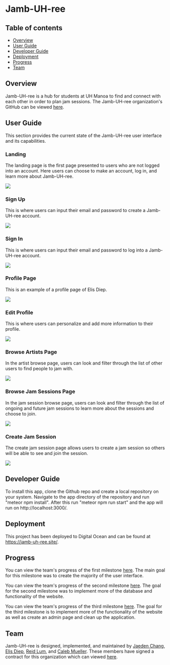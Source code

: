 
# Jamb-UH-ree

## Table of contents

* [Overview](#overview)
* [User Guide](#user-guide)
* [Developer Guide](#developer-guide)
* [Deployment](#deployment)
* [Progress](#progress)
* [Team](#team)

## Overview

Jamb-UH-ree is a hub for students at UH Manoa to find and connect with each other in order to plan jam sessions. The Jamb-UH-ree organization's GitHub can be viewed <a href="https://github.com/jamb-uh-ree">here</a>.

## User Guide

This section provides the current state of the Jamb-UH-ree user interface and its capabilities.

### Landing

The landing page is the first page presented to users who are not logged into an account. Here users can choose to make an account, log in, and learn more about Jamb-UH-ree.

![](images/m1landing.png)

### Sign Up

This is where users can input their email and password to create a Jamb-UH-ree account.

![](images/m1signup.png)

### Sign In

This is where users can input their email and password to log into a Jamb-UH-ree account.

![](images/m1signin.png)

### Profile Page

This is an example of a profile page of Elis Diep.

![](images/m1profile.png)

### Edit Profile

This is where users can personalize and add more information to their profile.

![](images/m1edit.png)

### Browse Artists Page

In the artist browse page, users can look and filter through the list of other users to find people to jam with.

![](images/m1browsea.png)

### Browse Jam Sessions Page

In the jam session browse page, users can look and filter through the list of ongoing and future jam sessions to learn more about the sessions and choose to join.

![](images/m1browsej.png)

### Create Jam Session

The create jam session page allows users to create a jam session so others will be able to see and join the session.

![](images/m1createjam.png)

## Developer Guide

To install this app, clone the Github repo and create a local repository on your system. Navigate to the app directory of the repository and run "meteor npm install". After this run "meteor npm run start" and the app will run on http://localhost:3000/.

## Deployment

This project has been deployed to Digital Ocean and can be found at <a href="?">https://jamb-uh-ree.site/</a>.


## Progress

You can view the team's progress of the first milestone <a href="https://github.com/orgs/jamb-uh-ree/projects/1/views/1?layout=board">here</a>. The main goal for this milestone was to create the majority of the user interface.

You can view the team's progress of the second milestone <a href="https://github.com/orgs/jamb-uh-ree/projects/3/views/1?layout=board">here</a>. The goal for the second milestone was to implement more of the database and functionality of the website.

You can view the team's progress of the third milestone <a href="https://github.com/orgs/jamb-uh-ree/projects/3/views/1?layout=board">here</a>. The goal for the third milestone is to implement more of the functionality of the website as well as create an admin page and clean up the application.


## Team

Jamb-UH-ree is designed, implemented, and maintained by [Jaeden Chang](https://jaedench.github.io/), [Elis Diep](https://elisdiep.github.io/), [Reid Lum](https://reidlum.github.io/), and [Caleb Mueller](https://calebmueller-uh.github.io/). These members have signed a contract for this organization which can viewed <a href="https://docs.google.com/document/d/1RjHlU3JCVSA35spR8NsnANxm8wTX9YFo0xGyXEpNkgY/edit?usp=sharing">here</a>.
